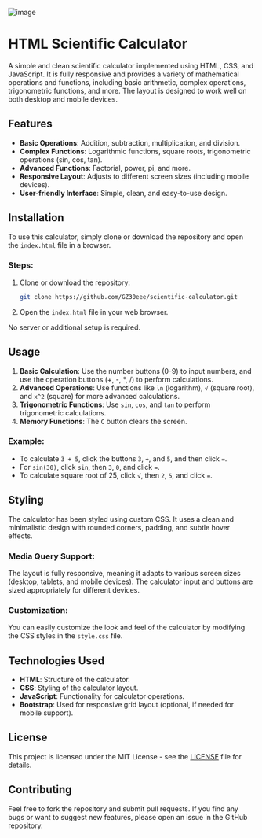 ![image](https://github.com/user-attachments/assets/9b091564-c793-4dcd-9350-6c18e849af2b)

# HTML Scientific Calculator

A simple and clean scientific calculator implemented using HTML, CSS, and JavaScript. It is fully responsive and provides a variety of mathematical operations and functions, including basic arithmetic, complex operations, trigonometric functions, and more. The layout is designed to work well on both desktop and mobile devices.

## Features

- **Basic Operations**: Addition, subtraction, multiplication, and division.
- **Complex Functions**: Logarithmic functions, square roots, trigonometric operations (sin, cos, tan).
- **Advanced Functions**: Factorial, power, pi, and more.
- **Responsive Layout**: Adjusts to different screen sizes (including mobile devices).
- **User-friendly Interface**: Simple, clean, and easy-to-use design.

## Installation

To use this calculator, simply clone or download the repository and open the `index.html` file in a browser.

### Steps:
1. Clone or download the repository:
   ```bash
   git clone https://github.com/GZ30eee/scientific-calculator.git
   ```
2. Open the `index.html` file in your web browser.

No server or additional setup is required.

## Usage

1. **Basic Calculation**: Use the number buttons (0-9) to input numbers, and use the operation buttons (+, -, *, /) to perform calculations.
2. **Advanced Operations**: Use functions like `ln` (logarithm), `√` (square root), and `x^2` (square) for more advanced calculations.
3. **Trigonometric Functions**: Use `sin`, `cos`, and `tan` to perform trigonometric calculations.
4. **Memory Functions**: The `C` button clears the screen.

### Example:
- To calculate `3 + 5`, click the buttons `3`, `+`, and `5`, and then click `=`.
- For `sin(30)`, click `sin`, then `3`, `0`, and click `=`.
- To calculate square root of 25, click `√`, then `2`, `5`, and click `=`.

## Styling

The calculator has been styled using custom CSS. It uses a clean and minimalistic design with rounded corners, padding, and subtle hover effects.

### Media Query Support:
The layout is fully responsive, meaning it adapts to various screen sizes (desktop, tablets, and mobile devices). The calculator input and buttons are sized appropriately for different devices.

### Customization:
You can easily customize the look and feel of the calculator by modifying the CSS styles in the `style.css` file.

## Technologies Used

- **HTML**: Structure of the calculator.
- **CSS**: Styling of the calculator layout.
- **JavaScript**: Functionality for calculator operations.
- **Bootstrap**: Used for responsive grid layout (optional, if needed for mobile support).

## License

This project is licensed under the MIT License - see the [LICENSE](LICENSE) file for details.

## Contributing

Feel free to fork the repository and submit pull requests. If you find any bugs or want to suggest new features, please open an issue in the GitHub repository.
